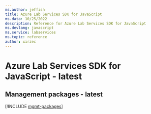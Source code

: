 ```yaml
---
ms.author: jeffish
title: Azure Lab Services SDK for JavaScript
ms.data: 10/25/2022
description: Reference for Azure Lab Services SDK for JavaScript
ms.devlang: javascript
ms.service: labservices
ms.topic: reference
author: xirzec
---
```

# Azure Lab Services SDK for JavaScript - latest

## Management packages - latest
[!INCLUDE [mgmt-packages](lab-services-mgmt-index.md)]
